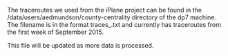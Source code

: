 The traceroutes we used from the iPlane project can be found in the /data/users/aedmundson/county-centrality directory of the dp7 machine.  The filename is in the format traces_<year>_<month>_<day>.txt and currently has traceroutes from the first week of September 2015.

This file will be updated as more data is processed.
